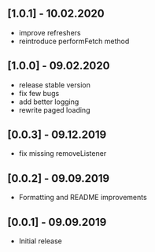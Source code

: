 ## [1.0.1] - 10.02.2020
* improve refreshers
* reintroduce performFetch method

## [1.0.0] - 09.02.2020
* release stable version
* fix few bugs
* add better logging
* rewrite paged loading

## [0.0.3] - 09.12.2019
* fix missing removeListener

## [0.0.2] - 09.09.2019
* Formatting and README improvements

## [0.0.1] - 09.09.2019
* Initial release
